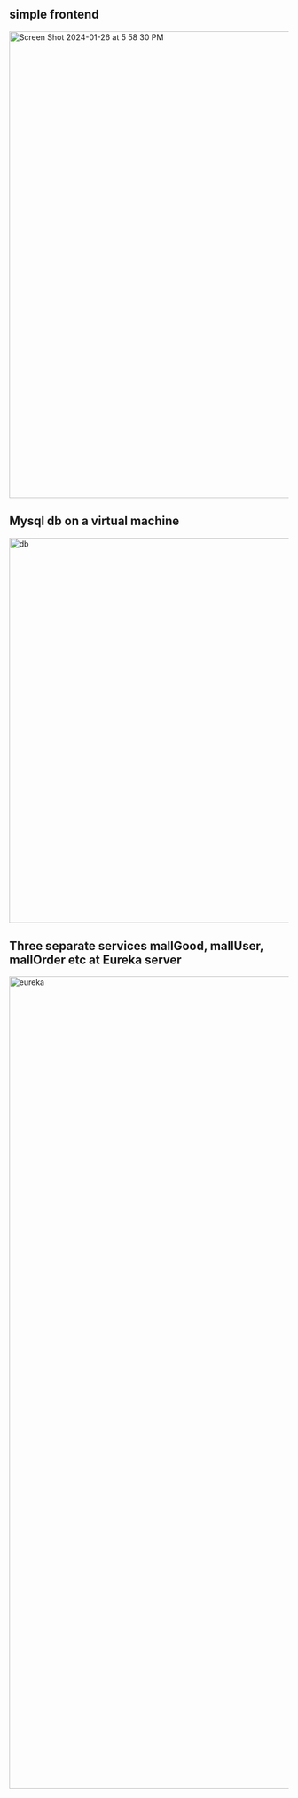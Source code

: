 ## simple frontend
<img width="840" alt="Screen Shot 2024-01-26 at 5 58 30 PM" src="https://github.com/g-es/little-mall/assets/39841099/eed90ac8-99a4-4d12-8ec3-a193a2c7804e">

## Mysql db on a virtual machine

<img width="693" alt="db" src="https://github.com/g-es/little-mall/assets/39841099/c4d5726f-cbcb-46d2-b26c-b5a4ab89aceb">


## Three separate services mallGood, mallUser, mallOrder etc at Eureka server 
<img width="1463" alt="eureka" src="https://github.com/g-es/little-mall/assets/39841099/71f53493-8f27-4dac-bfa4-e63284201075">
